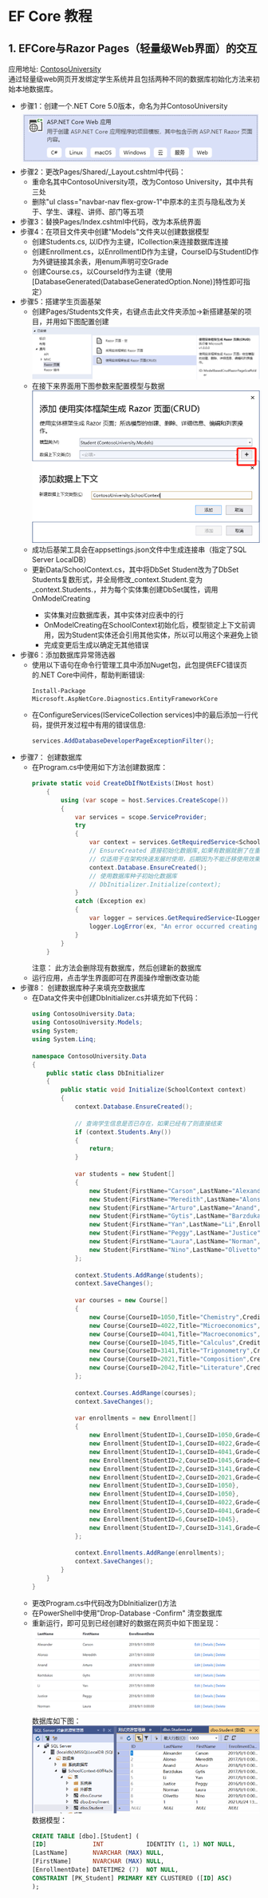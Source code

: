 ﻿# EF Core 教程
## 1. EFCore与Razor Pages（轻量级Web界面）的交互 ##
应用地址: [ContosoUniversity](https://github.com/CaptainDra/EFCoreDemo/tree/master/ContosoUniversity)    
通过轻量级web网页开发绑定学生系统并且包括两种不同的数据库初始化方法来初始本地数据库。
- 步骤1：创建一个.NET Core 5.0版本，命名为并ContosoUniversity    
  ![create_RazorPageApp](../image/create_RazorPageApp.png)
- 步骤2：更改Pages/Shared/_Layout.cshtml中代码：
    - 重命名其中ContosoUniversity项，改为Contoso University，其中共有三处
    - 删除"ul class="navbar-nav flex-grow-1"中原本的主页与隐私改为关于、学生、课程、讲师、部门等五项
- 步骤3：替换Pages/Index.cshtml中代码，改为本系统界面
- 步骤4：在项目文件夹中创建"Models"文件夹以创建数据模型    
    - 创建Students.cs, 以ID作为主键，ICollection<Enrollment>来连接数据库连接
    - 创建Enrollment.cs，以EnrollmentID作为主键，CourseID与StudentID作为外键链接其余表，用enum声明可空Grade
    - 创建Course.cs，以CourseId作为主键（使用[DatabaseGenerated(DatabaseGeneratedOption.None)]特性即可指定）
- 步骤5：搭建学生页面基架
    - 创建Pages/Students文件夹，右键点击此文件夹添加->新搭建基架的项目，并用如下图配置创建
      ![create_RazorPageApp](../image/Razor_Students.png)
    - 在接下来界面用下图参数来配置模型与数据
      ![create_RazorPageApp](../image/Razor_Students_Config.png)
    - 成功后基架工具会在appsettings.json文件中生成连接串（指定了SQL Server LocalDB）
    - 更新Data/SchoolContext.cs，其中将DbSet<Student> Student改为了DbSet<Student> Students复数形式，并全局修改_context.Student.变为_context.Students.，并为每个实体集创建DbSet<TEntity>属性，调用OnModelCreating
      - 实体集对应数据库表，其中实体对应表中的行
      - OnModelCreating在SchoolContext初始化后，模型锁定上下文前调用，因为Student实体还会引用其他实体，所以可以用这个来避免上锁
      - 完成变更后生成以确定无其他错误
- 步骤6：添加数据库异常筛选器
  - 使用以下语句在命令行管理工具中添加Nuget包，此包提供EFC错误页的.NET Core中间件，帮助判断错误:
    ```
    Install-Package Microsoft.AspNetCore.Diagnostics.EntityFrameworkCore
    ```
  - 在ConfigureServices(IServiceCollection services)中的最后添加一行代码，提供开发过程中有用的错误信息:
    ```c#
    services.AddDatabaseDeveloperPageExceptionFilter();
    ```
- 步骤7： 创建数据库
  - 在Program.cs中使用如下方法创建数据库：
    ```c#
    private static void CreateDbIfNotExists(IHost host)
        {
            using (var scope = host.Services.CreateScope())
            {
                var services = scope.ServiceProvider;
                try
                {
                    var context = services.GetRequiredService<SchoolContext>();
                    // EnsureCreated 直接初始化数据库,如果有数据就删了在重建
                    // 仅适用于在架构快速发展时使用，后期因为不能迁移使用效果不佳
                    context.Database.EnsureCreated();
                    // 使用数据库种子初始化数据库
                    // DbInitializer.Initialize(context);
                }
                catch (Exception ex)
                {
                    var logger = services.GetRequiredService<ILogger<Program>>();
                    logger.LogError(ex, "An error occurred creating the DB.");
                }
            }
        }
    ```
    注意： 此方法会删除现有数据库，然后创建新的数据库
  - 运行应用，点击学生界面即可在界面操作增删改查功能  
- 步骤8： 创建数据库种子来填充空数据库
  - 在Data文件夹中创建DbInitializer.cs并填充如下代码：
    ```c#
    using ContosoUniversity.Data;
    using ContosoUniversity.Models;
    using System;
    using System.Linq;

    namespace ContosoUniversity.Data
    {
        public static class DbInitializer
        {
            public static void Initialize(SchoolContext context)
            {
                context.Database.EnsureCreated();

                // 查询学生信息是否已存在，如果已经有了则直接结束
                if (context.Students.Any())
                {
                    return;   
                }

                var students = new Student[]
                {
                    new Student{FirstName="Carson",LastName="Alexander",EnrollmentDate=DateTime.Parse("2019-09-01")},
                    new Student{FirstName="Meredith",LastName="Alonso",EnrollmentDate=DateTime.Parse("2017-09-01")},
                    new Student{FirstName="Arturo",LastName="Anand",EnrollmentDate=DateTime.Parse("2018-09-01")},
                    new Student{FirstName="Gytis",LastName="Barzdukas",EnrollmentDate=DateTime.Parse("2017-09-01")},
                    new Student{FirstName="Yan",LastName="Li",EnrollmentDate=DateTime.Parse("2017-09-01")},
                    new Student{FirstName="Peggy",LastName="Justice",EnrollmentDate=DateTime.Parse("2016-09-01")},
                    new Student{FirstName="Laura",LastName="Norman",EnrollmentDate=DateTime.Parse("2018-09-01")},
                    new Student{FirstName="Nino",LastName="Olivetto",EnrollmentDate=DateTime.Parse("2019-09-01")}
                };

                context.Students.AddRange(students);
                context.SaveChanges();

                var courses = new Course[]
                {
                    new Course{CourseID=1050,Title="Chemistry",Credits=3},
                    new Course{CourseID=4022,Title="Microeconomics",Credits=3},
                    new Course{CourseID=4041,Title="Macroeconomics",Credits=3},
                    new Course{CourseID=1045,Title="Calculus",Credits=4},
                    new Course{CourseID=3141,Title="Trigonometry",Credits=4},
                    new Course{CourseID=2021,Title="Composition",Credits=3},
                    new Course{CourseID=2042,Title="Literature",Credits=4}
                };

                context.Courses.AddRange(courses);
                context.SaveChanges();

                var enrollments = new Enrollment[]
                {
                    new Enrollment{StudentID=1,CourseID=1050,Grade=Grade.A},
                    new Enrollment{StudentID=1,CourseID=4022,Grade=Grade.C},
                    new Enrollment{StudentID=1,CourseID=4041,Grade=Grade.B},
                    new Enrollment{StudentID=2,CourseID=1045,Grade=Grade.B},
                    new Enrollment{StudentID=2,CourseID=3141,Grade=Grade.F},
                    new Enrollment{StudentID=2,CourseID=2021,Grade=Grade.F},
                    new Enrollment{StudentID=3,CourseID=1050},
                    new Enrollment{StudentID=4,CourseID=1050},
                    new Enrollment{StudentID=4,CourseID=4022,Grade=Grade.F},
                    new Enrollment{StudentID=5,CourseID=4041,Grade=Grade.C},
                    new Enrollment{StudentID=6,CourseID=1045},
                    new Enrollment{StudentID=7,CourseID=3141,Grade=Grade.A},
                };

                context.Enrollments.AddRange(enrollments);
                context.SaveChanges();
            }
        }
    }   
    ```
  - 更改Program.cs中代码改为DbInitializer()方法
  - 在PowerShell中使用"Drop-Database -Confirm"  清空数据库
  - 重新运行，即可见到已经创建好的数据在网页中如下图呈现：       
    ![create_RazorPageApp](../image/Seed_Student.png)       
    数据库如下图：        
    ![create_RazorPageApp](../image/Table_Student.png)      
    数据模型：      
    ```sql
    CREATE TABLE [dbo].[Student] (
    [ID]             INT            IDENTITY (1, 1) NOT NULL,
    [LastName]       NVARCHAR (MAX) NULL,
    [FirstName]      NVARCHAR (MAX) NULL,
    [EnrollmentDate] DATETIME2 (7)  NOT NULL,
    CONSTRAINT [PK_Student] PRIMARY KEY CLUSTERED ([ID] ASC)
    );
    ```

